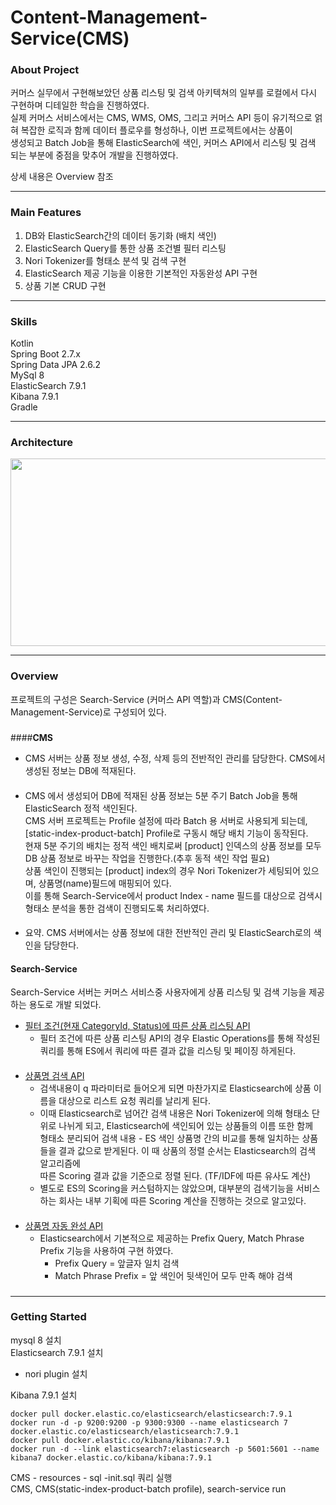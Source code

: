 # Content-Management-Service(CMS)

### About Project
커머스 실무에서 구현해보았던 상품 리스팅 및 검색 아키텍쳐의 일부를 로컬에서 다시 구현하며 디테일한 학습을 진행하였다.  
실제 커머스 서비스에서는 CMS, WMS, OMS, 그리고 커머스 API 등이 유기적으로 얽혀 복잡한 로직과 함께 데이터 플로우를 형성하나, 이번 프로젝트에서는 상품이  
생성되고 Batch Job을 통해 ElasticSearch에 색인, 커머스 API에서 리스팅 및 검색 되는 부분에 중점을 맞추어 개발을 진행하였다.

상세 내용은 Overview 참조

***
### Main Features
1. DB와 ElasticSearch간의 데이터 동기화 (배치 색인)
2. ElasticSearch Query를 통한 상품 조건별 필터 리스팅
3. Nori Tokenizer를 형태소 분석 및 검색 구현
4. ElasticSearch 제공 기능을 이용한 기본적인 자동완성 API 구현
5. 상품 기본 CRUD 구현

***
### Skills
Kotlin  
Spring Boot 2.7.x  
Spring Data JPA 2.6.2  
MySql 8  
ElasticSearch 7.9.1  
Kibana 7.9.1  
Gradle

***
### Architecture
<img src="https://user-images.githubusercontent.com/34668108/209438231-7e1dd35b-7368-4dec-9dd5-ab74a7030de8.png" height="300" width="700">  

***

### Overview

프로젝트의 구성은 Search-Service (커머스 API 역할)과 CMS(Content-Management-Service)로 구성되어 있다.  
#####
####**CMS**  
- CMS 서버는 상품 정보 생성, 수정, 삭제 등의 전반적인 관리를 담당한다. CMS에서 생성된 정보는 DB에 적재된다.  

####
- CMS 에서 생성되어 DB에 적재된 상품 정보는 5분 주기 Batch Job을 통해 ElasticSearch 정적 색인된다.  
CMS 서버 프로젝트는 Profile 설정에 따라 Batch 용 서버로 사용되게 되는데, [static-index-product-batch] Profile로 구동시 해당 배치 기능이 동작된다.  
현재 5분 주기의 배치는 정적 색인 배치로써 [product] 인덱스의 상품 정보를 모두 DB 상품 정보로 바꾸는 작업을 진행한다.(추후 동적 색인 작업 필요)  
상품 색인이 진행되는 [product] index의 경우 Nori Tokenizer가 세팅되어 있으며, 상품명(name)필드에 매핑되어 있다.  
이를 통해 Search-Service에서 product Index - name 필드를 대상으로 검색시 형태소 분석을 통한 검색이 진행되도록 처리하였다.
####
- 요약. CMS 서버에서는 상품 정보에 대한 전반적인 관리 및 ElasticSearch로의 색인을 담당한다.  
####
#### **Search-Service**
Search-Service 서버는 커머스 서비스중 사용자에게 상품 리스팅 및 검색 기능을 제공하는 용도로 개발 되었다.  
- <U>필터 조건(현재 CategoryId, Status)에 따른 상품 리스팅 API</U> 
  - 필터 조건에 따른 상품 리스팅 API의 경우 Elastic Operations를 통해 작성된 쿼리를 통해 ES에서 쿼리에 따른 결과 값을 리스팅 및 페이징 하게된다.
  ####
- <U>상품명 검색 API</U>
  - 검색내용이 q 파라미터로 들어오게 되면 마찬가지로 Elasticsearch에 상품 이름을 대상으로 리스트 요청 쿼리를 날리게 된다.
  - 이때 Elasticsearch로 넘어간 검색 내용은 Nori Tokenizer에 의해 형태소 단위로 나뉘게 되고, Elasticsearch에 색인되어 있는 상품들의 이름 또한  함께  
  형태소 분리되어 검색 내용 - ES 색인 상품명 간의 비교를 통해 일치하는 상품들을 결과 값으로 받게된다. 이 때 상품의 정렬 순서는 Elasticsearch의 검색 알고리즘에  
  따른 Scoring 결과 값을 기준으로 정렬 된다. (TF/IDF에 따른 유사도 계산)
  - 별도로 ES의 Scoring을 커스텀하지는 않았으며, 대부분의 검색기능을 서비스 하는 회사는 내부 기획에 따른 Scoring 계산을 진행하는 것으로 알고있다.
  ####
- <U>상품명 자동 완성 API</U>
  - Elasticsearch에서 기본적으로 제공하는 Prefix Query, Match Phrase Prefix 기능을 사용하여 구현 하였다.
    - Prefix Query = 앞글자 일치 검색
    - Match Phrase Prefix = 앞 색인어 뒷색인어 모두 만족 해야 검색

###
***
### Getting Started
mysql 8 설치  
Elasticsearch 7.9.1 설치
- nori plugin 설치  

Kibana 7.9.1 설치
```
docker pull docker.elastic.co/elasticsearch/elasticsearch:7.9.1
docker run -d -p 9200:9200 -p 9300:9300 --name elasticsearch 7 docker.elastic.co/elasticsearch/elasticsearch:7.9.1
docker pull docker.elastic.co/kibana/kibana:7.9.1
docker run -d --link elasticsearch7:elasticsearch -p 5601:5601 --name kibana7 docker.elastic.co/kibana/kibana:7.9.1
```
CMS - resources - sql -init.sql 쿼리 실행  
CMS, CMS(static-index-product-batch profile), search-service run

